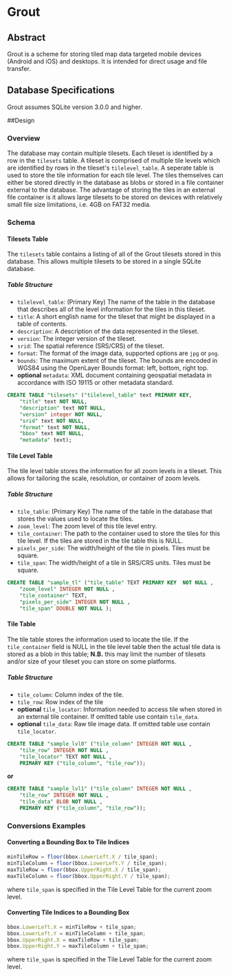 # Grout

## Abstract

Grout is a scheme for storing tiled map data targeted mobile devices (Android and iOS) and desktops.  It is intended for direct usage and file transfer.  

## Database Specifications

Grout assumes SQLite version 3.0.0 and higher.

##Design

### Overview

The database may contain multiple tilesets.  Each tileset is identified by a row in the `tilesets` table.  A tileset is comprised of multiple tile levels which are identified by rows in the tileset's `tilelevel_table`.  A seperate table is used to store the tile information for each tile level.  The tiles themselves can either be stored directly in the database as blobs or stored in a file container external to the database.  The advantage of storing the tiles in an external file container is it allows large tilesets to be stored on devices with relatively small file size limitations, i.e. 4GB on FAT32 media.

### Schema

#### Tilesets Table

The `tilesets` table contains a listing of all of the Grout tilesets stored in this database.  This allows multiple tilesets to be stored in a single SQLite database.

##### Table Structure

* `tilelevel_table`: (Primary Key) The name of the table in the database that describes all of the level information for the tiles in this tileset.
* `title`: A short english name for the tileset that might be displayed in a table of contents.
* `description`: A description of the data represented in the tileset.
* `version`: The integer version of the tileset.
* `srid`: The spatial reference (SRS/CRS) of the tileset.
* `format`: The format of the image data, supported options are `jpg` or `png`.
* `bounds`: The maximum extent of the tileset.  The bounds are encoded in WGS84 using the OpenLayer Bounds format: left, bottom, right top.
* **optional** `metadata`: XML document containing geospatial metadata in accordance with ISO 19115 or other metadata standard.

```sql
CREATE TABLE "tilesets" ("tilelevel_table" text PRIMARY KEY,
	"title" text NOT NULL,
	"description" text NOT NULL,
	"version" integer NOT NULL,
	"srid" text NOT NULL,
	"format" text NOT NULL,
	"bbox" text NOT NULL, 
	"metadata" text);
```

#### Tile Level Table

The tile level table stores the information for all zoom levels in a tileset.  This allows for tailoring the scale, resolution, or container of zoom levels.

##### Table Structure

* `tile_table`: (Primary Key) The name of the table in the database that stores the values used to locate the tiles.
* `zoom_level`: The zoom level of this tile level entry.
* `tile_container`: The path to the container used to store the tiles for this tile level.  If the tiles are stored in the tile table this is NULL.
* `pixels_per_side`: The width/height of the tile in pixels.  Tiles must be square.
* `tile_span`: The width/height of a tile in SRS/CRS units.  Tiles must be square.

```sql
CREATE TABLE "sample_tl" ("tile_table" TEXT PRIMARY KEY  NOT NULL , 
	"zoom_level" INTEGER NOT NULL ,
	"tile_container" TEXT, 
	"pixels_per_side" INTEGER NOT NULL , 
	"tile_span" DOUBLE NOT NULL );
```

#### Tile Table

The tile table stores the information used to locate the tile.  If the `tile_container` field is NULL in the tile level table then the actual tile data is stored as a blob in this table; **N.B.** this may limit the number of tilesets and/or size of your tileset you can store on some platforms.

##### Table Structure

* `tile_column`: Column index of the tile.
* `tile_row`: Row index of the tile
* **optional** `tile_locator`: Information needed to access tile when stored in an external tile container.  If omitted table use contain `tile_data`.
* **optional** `tile_data`: Raw tile image data.  If omitted table use contain `tile_locator`.

```sql
CREATE TABLE "sample_lvl0" ("tile_column" INTEGER NOT NULL , 
	"tile_row" INTEGER NOT NULL , 
	"tile_locator" TEXT NOT NULL , 
	PRIMARY KEY ("tile_column", "tile_row"));
```
**or**
```sql
CREATE TABLE "sample_lvl1" ("tile_column" INTEGER NOT NULL , 
	"tile_row" INTEGER NOT NULL , 
	"tile_data" BLOB NOT NULL , 
	PRIMARY KEY ("tile_column", "tile_row"));
```

### Conversions Examples

#### Converting a Bounding Box to Tile Indices

```javascript
minTileRow = floor(bbox.LowerLeft.X / tile_span);
minTileColumn = floor(bbox.LowerLeft.Y / tile_span);
maxTileRow = floor(bbox.UpperRight.X / tile_span);
maxTileColumn = floor(bbox.UpperRight.Y / tile_span);
```

where `tile_span` is specified in the Tile Level Table for the current zoom level. 

#### Converting Tile Indices to a Bounding Box

```javascript
bbox.LowerLeft.X = minTileRow + tile_span;
bbox.LowerLeft.Y = minTileColumn + tile_span;
bbox.UpperRight.X = maxTileRow + tile_span;
bbox.UpperRight.Y = maxTileColumn + tile_span;
```

where `tile_span` is specified in the Tile Level Table for the current zoom level. 
